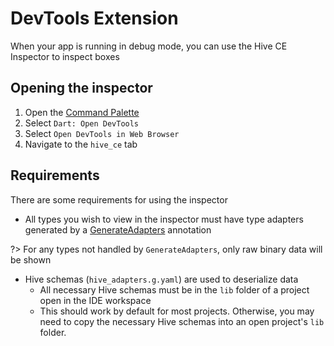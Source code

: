 # DevTools Extension

When your app is running in debug mode, you can use the Hive CE Inspector to inspect boxes

## Opening the inspector

1. Open the [Command Palette](https://code.visualstudio.com/docs/getstarted/userinterface#_command-palette)
2. Select `Dart: Open DevTools`
3. Select `Open DevTools in Web Browser`
4. Navigate to the `hive_ce` tab

## Requirements

There are some requirements for using the inspector

- All types you wish to view in the inspector must have type adapters generated by a [GenerateAdapters](custom-objects/generate_adapters.md) annotation

?> For any types not handled by `GenerateAdapters`, only raw binary data will be shown

- Hive schemas (`hive_adapters.g.yaml`) are used to deserialize data
  - All necessary Hive schemas must be in the `lib` folder of a project open in the IDE workspace
  - This should work by default for most projects. Otherwise, you may need to copy the necessary Hive schemas into an open project's `lib` folder.
